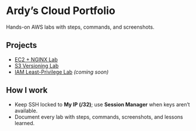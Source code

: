 # Ardy’s Cloud Portfolio

Hands-on AWS labs with steps, commands, and screenshots.

## Projects
- [EC2 + NGINX Lab](./ec2-nginx-lab/README.md)
- [S3 Versioning Lab](./s3-versioning-lab/README.md)
- [IAM Least-Privilege Lab](./iam-least-privilege-lab/README.md) *(coming soon)*

## How I work
- Keep SSH locked to **My IP (/32)**; use **Session Manager** when keys aren’t available.
- Document every lab with steps, commands, screenshots, and lessons learned.
